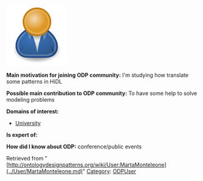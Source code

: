 [![Image:ODPUser.png](../images/a/a6/ODPUser.png)](../Image/ODPUser.png.md "Image:ODPUser.png")




  





__Main motivation for joining ODP community:__ I'm studying how translate some patterns in HiDL


__Possible main contribution to ODP community:__ To have some help to solve modeling problems


__Domains of interest:__



* [University](../Community/University.md "Community:University")


__Is expert of:__


  

__How did I know about ODP:__ conference/public events






Retrieved from "[http://ontologydesignpatterns.org/wiki/User:MartaMonteleone](../User/MartaMonteleone.md)"
 [Category](http://ontologydesignpatterns.org/wiki/Special:Categories "Special:Categories"): [ODPUser](../Category/ODPUser.md "Category:ODPUser")